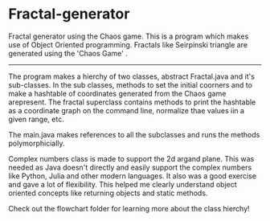 # Fractal-generator
Fractal generator using the Chaos game. This is a program which makes use of Object Oriented programming. Fractals like Seirpinski triangle are generated using the 'Chaos Game' .
____
The program makes a hierchy of two classes, abstract Fractal.java and it's sub-classes. In the sub classes, methods to set the initial coorners and  to make a hashtable of coordinates generated from the Chaos game arepresent. The fractal superclass contains methods to print the hashtable as a coordinate graph on the command line, normalize thae values iin  a given range, etc. 

The main.java makes references to all the subclasses and runs the methods polymorphicially.

Complex numbers class is made to support the 2d argand plane. This was needed as Java doesn't directly and easily support the complex numbers like Python, Julia and other modern languages. It also was a good exercise and gave a lot of flexibility. This helped me clearly understand object oriented concepts like returning objects and static methods.

Check out the flowchart folder for learning more about the class hierchy!
